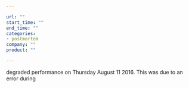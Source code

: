 ```yaml
---

url: ""
start_time: ""
end_time: ""
categories:
- postmortem
company: ""
product: ""

---
```


degraded performance on Thursday August 11 2016. This was due to an error during

